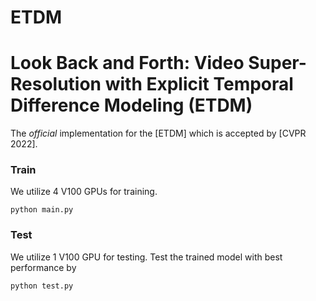 # ETDM

# Look Back and Forth: Video Super-Resolution with Explicit Temporal Difference Modeling (ETDM)

The *official* implementation for the [ETDM] which is accepted by [CVPR 2022].


### Train
We utilize 4 V100 GPUs for training.
```
python main.py

```

### Test
We utilize 1 V100 GPU for testing.
Test the trained model with best performance by
```
python test.py
```
